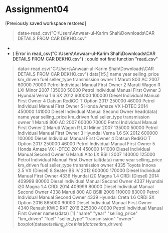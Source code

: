 # Assignment04
[Previously saved workspace restored]

> data<-read_csv("C:\\Users\\Anwaar-ul-Karim Shah\\Downloads\\CAR DETAILS FROM CAR DEKHO.csv"
+ 
+ )
Error in read_csv("C:\\Users\\Anwaar-ul-Karim Shah\\Downloads\\CAR DETAILS FROM CAR DEKHO.csv") : 
  could not find function "read_csv"
> data<-read.csv("C:\\Users\\Anwaar-ul-Karim Shah\\Downloads\\CAR DETAILS FROM CAR DEKHO.csv")
> data[1:5,]
                      name year selling_price km_driven   fuel seller_type transmission        owner
1            Maruti 800 AC 2007         60000     70000 Petrol  Individual       Manual  First Owner
2 Maruti Wagon R LXI Minor 2007        135000     50000 Petrol  Individual       Manual  First Owner
3     Hyundai Verna 1.6 SX 2012        600000    100000 Diesel  Individual       Manual  First Owner
4   Datsun RediGO T Option 2017        250000     46000 Petrol  Individual       Manual  First Owner
5    Honda Amaze VX i-DTEC 2014        450000    141000 Diesel  Individual       Manual Second Owner
> head(data) 
                      name year selling_price km_driven   fuel seller_type transmission        owner
1            Maruti 800 AC 2007         60000     70000 Petrol  Individual       Manual  First Owner
2 Maruti Wagon R LXI Minor 2007        135000     50000 Petrol  Individual       Manual  First Owner
3     Hyundai Verna 1.6 SX 2012        600000    100000 Diesel  Individual       Manual  First Owner
4   Datsun RediGO T Option 2017        250000     46000 Petrol  Individual       Manual  First Owner
5    Honda Amaze VX i-DTEC 2014        450000    141000 Diesel  Individual       Manual Second Owner
6     Maruti Alto LX BSIII 2007        140000    125000 Petrol  Individual       Manual  First Owner
> tail(data) 
                                             name year selling_price km_driven   fuel seller_type transmission        owner
4335 Toyota Innova 2.5 VX (Diesel) 8 Seater BS IV 2012        600000    170000 Diesel  Individual       Manual  First Owner
4336          Hyundai i20 Magna 1.4 CRDi (Diesel) 2014        409999     80000 Diesel  Individual       Manual Second Owner
4337                   Hyundai i20 Magna 1.4 CRDi 2014        409999     80000 Diesel  Individual       Manual Second Owner
4338                          Maruti 800 AC BSIII 2009        110000     83000 Petrol  Individual       Manual Second Owner
4339             Hyundai Creta 1.6 CRDi SX Option 2016        865000     90000 Diesel  Individual       Manual  First Owner
4340                             Renault KWID RXT 2016        225000     40000 Petrol  Individual       Manual  First Owner
> names(data)
[1] "name"          "year"          "selling_price" "km_driven"     "fuel"          "seller_type"   "transmission"  "owner"        
> boxplot(dataset$selling_price)
> hist(dataset$km_driven)
